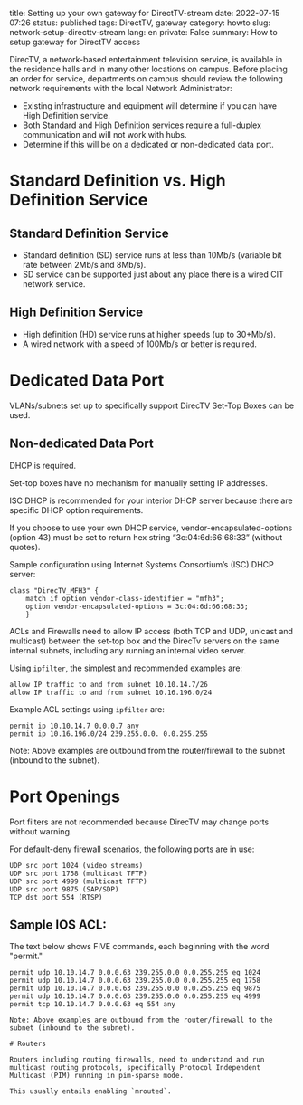 title: Setting up your own gateway for DirectTV-stream
date: 2022-07-15 07:26
status: published
tags: DirectTV, gateway
category: howto
slug: network-setup-directtv-stream
lang: en
private: False
summary: How to setup gateway for DirectTV access


DirecTV, a network-based entertainment television service, is available in the residence halls and in many other locations on campus. Before placing an order for service, departments on campus should review the following network requirements with the local Network Administrator:

* Existing infrastructure and equipment will determine if you can have High Definition service.
* Both Standard and High Definition services require a full-duplex communication and will not work with hubs.
* Determine if this will be on a dedicated or non-dedicated data port.

# Standard Definition vs. High Definition Service

## Standard Definition Service

* Standard definition (SD) service runs at less than 10Mb/s (variable bit rate between 2Mb/s and 8Mb/s).
* SD service can be supported just about any place there is a wired CIT network service.

## High Definition Service

* High definition (HD) service runs at higher speeds (up to 30+Mb/s).
* A wired network with a speed of 100Mb/s or better is required.

# Dedicated Data Port

VLANs/subnets set up to specifically support DirecTV Set-Top Boxes can be used.


## Non-dedicated Data Port

DHCP is required. 

Set-top boxes have no mechanism for manually setting IP addresses. 

ISC DHCP is recommended for your interior DHCP server because there are specific DHCP option requirements. 

If you choose to use your own DHCP service, vendor-encapsulated-options (option 43) must be set to return hex string “3c:04:6d:66:68:33” (without quotes).

Sample configuration using Internet Systems Consortium’s (ISC) DHCP server:

```nginx
class "DirecTV_MFH3" {
    match if option vendor-class-identifier = "mfh3";
    option vendor-encapsulated-options = 3c:04:6d:66:68:33;
    }
```

ACLs and Firewalls need to allow IP access (both TCP and UDP, unicast and multicast) between the set-top box and the DirecTv servers on the same internal subnets, including any running an internal video server.

Using `ipfilter`, the simplest and recommended examples are:

```console
allow IP traffic to and from subnet 10.10.14.7/26
allow IP traffic to and from subnet 10.16.196.0/24
```

Example ACL settings using `ipfilter` are:

```
permit ip 10.10.14.7 0.0.0.7 any
permit ip 10.16.196.0/24 239.255.0.0. 0.0.255.255
```

Note: Above examples are outbound from the router/firewall to the subnet (inbound to the subnet).

# Port Openings

Port filters are not recommended because DirecTV may change ports without warning. 

For default-deny firewall scenarios, the following ports are in use:

```
UDP src port 1024 (video streams)
UDP src port 1758 (multicast TFTP)
UDP src port 4999 (multicast TFTP)
UDP src port 9875 (SAP/SDP)
TCP dst port 554 (RTSP)
```

## Sample IOS ACL:
The text below shows FIVE commands, each beginning with the word "permit."

```command
permit udp 10.10.14.7 0.0.0.63 239.255.0.0 0.0.255.255 eq 1024
permit udp 10.10.14.7 0.0.0.63 239.255.0.0 0.0.255.255 eq 1758
permit udp 10.10.14.7 0.0.0.63 239.255.0.0 0.0.255.255 eq 9875
permit udp 10.10.14.7 0.0.0.63 239.255.0.0 0.0.255.255 eq 4999
permit tcp 10.10.14.7 0.0.0.63 eq 554 any

Note: Above examples are outbound from the router/firewall to the subnet (inbound to the subnet).
             
# Routers

Routers including routing firewalls, need to understand and run multicast routing protocols, specifically Protocol Independent Multicast (PIM) running in pim-sparse mode.

This usually entails enabling `mrouted`.
